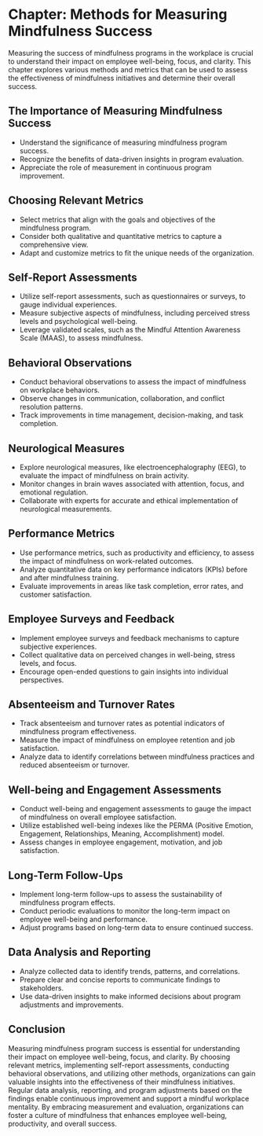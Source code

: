 Chapter: Methods for Measuring Mindfulness Success
==================================================

Measuring the success of mindfulness programs in the workplace is crucial to understand their impact on employee well-being, focus, and clarity. This chapter explores various methods and metrics that can be used to assess the effectiveness of mindfulness initiatives and determine their overall success.

The Importance of Measuring Mindfulness Success
-----------------------------------------------

* Understand the significance of measuring mindfulness program success.
* Recognize the benefits of data-driven insights in program evaluation.
* Appreciate the role of measurement in continuous program improvement.

Choosing Relevant Metrics
-------------------------

* Select metrics that align with the goals and objectives of the mindfulness program.
* Consider both qualitative and quantitative metrics to capture a comprehensive view.
* Adapt and customize metrics to fit the unique needs of the organization.

Self-Report Assessments
-----------------------

* Utilize self-report assessments, such as questionnaires or surveys, to gauge individual experiences.
* Measure subjective aspects of mindfulness, including perceived stress levels and psychological well-being.
* Leverage validated scales, such as the Mindful Attention Awareness Scale (MAAS), to assess mindfulness.

Behavioral Observations
-----------------------

* Conduct behavioral observations to assess the impact of mindfulness on workplace behaviors.
* Observe changes in communication, collaboration, and conflict resolution patterns.
* Track improvements in time management, decision-making, and task completion.

Neurological Measures
---------------------

* Explore neurological measures, like electroencephalography (EEG), to evaluate the impact of mindfulness on brain activity.
* Monitor changes in brain waves associated with attention, focus, and emotional regulation.
* Collaborate with experts for accurate and ethical implementation of neurological measurements.

Performance Metrics
-------------------

* Use performance metrics, such as productivity and efficiency, to assess the impact of mindfulness on work-related outcomes.
* Analyze quantitative data on key performance indicators (KPIs) before and after mindfulness training.
* Evaluate improvements in areas like task completion, error rates, and customer satisfaction.

Employee Surveys and Feedback
-----------------------------

* Implement employee surveys and feedback mechanisms to capture subjective experiences.
* Collect qualitative data on perceived changes in well-being, stress levels, and focus.
* Encourage open-ended questions to gain insights into individual perspectives.

Absenteeism and Turnover Rates
------------------------------

* Track absenteeism and turnover rates as potential indicators of mindfulness program effectiveness.
* Measure the impact of mindfulness on employee retention and job satisfaction.
* Analyze data to identify correlations between mindfulness practices and reduced absenteeism or turnover.

Well-being and Engagement Assessments
-------------------------------------

* Conduct well-being and engagement assessments to gauge the impact of mindfulness on overall employee satisfaction.
* Utilize established well-being indexes like the PERMA (Positive Emotion, Engagement, Relationships, Meaning, Accomplishment) model.
* Assess changes in employee engagement, motivation, and job satisfaction.

Long-Term Follow-Ups
--------------------

* Implement long-term follow-ups to assess the sustainability of mindfulness program effects.
* Conduct periodic evaluations to monitor the long-term impact on employee well-being and performance.
* Adjust programs based on long-term data to ensure continued success.

Data Analysis and Reporting
---------------------------

* Analyze collected data to identify trends, patterns, and correlations.
* Prepare clear and concise reports to communicate findings to stakeholders.
* Use data-driven insights to make informed decisions about program adjustments and improvements.

Conclusion
----------

Measuring mindfulness program success is essential for understanding their impact on employee well-being, focus, and clarity. By choosing relevant metrics, implementing self-report assessments, conducting behavioral observations, and utilizing other methods, organizations can gain valuable insights into the effectiveness of their mindfulness initiatives. Regular data analysis, reporting, and program adjustments based on the findings enable continuous improvement and support a mindful workplace mentality. By embracing measurement and evaluation, organizations can foster a culture of mindfulness that enhances employee well-being, productivity, and overall success.
